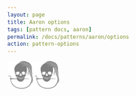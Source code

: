 ```yaml
---
layout: page
title: Aaron options
tags: [pattern docs, aaron]
permalink: /docs/patterns/aaron/options
action: pattern-options
---
```

<div id="options"><p class="text-center"><img src="/img/logo/spinner.svg" alt="Loading..."></p></div>
